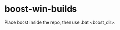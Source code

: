 boost-win-builds
================

Place boost inside the repo, then use <compiler>.bat <boost_dir>.
